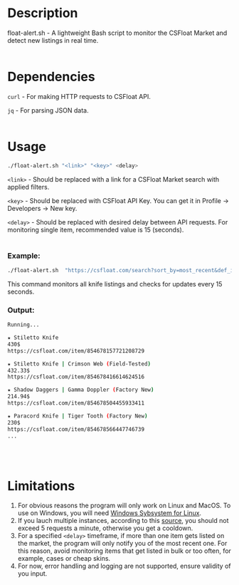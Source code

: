 # Description
float-alert.sh - A lightweight Bash script to monitor the CSFloat Market and detect new listings in real time.
<br>
<br>
# Dependencies
`curl` - For making HTTP requests to CSFloat API.

`jq` - For parsing JSON data.
<br>
<br>
# Usage
```bash
./float-alert.sh "<link>" "<key>" <delay>
```
`<link>` - Should be replaced with a link for a CSFloat Market search with applied filters.

`<key>` - Should be replaced with CSFloat API Key. You can get it in Profile -> Developers -> New key.

`<delay>` - Should be replaced with desired delay between API requests. For monitoring single item, recommended value is 15 (seconds).
<br>
<br>
### Example:
```bash
./float-alert.sh  "https://csfloat.com/search?sort_by=most_recent&def_index=500,503,505,506,507,508,509,512,514,515,516,517,518,519,520,521,522,523,525,526" "<key>" 15
```
This command monitors all knife listings and checks for updates every 15 seconds.
### Output:
```bash
Running...

★ Stiletto Knife
430$
https://csfloat.com/item/854678157721208729

★ Stiletto Knife | Crimson Web (Field-Tested)
432.33$
https://csfloat.com/item/854678416614624516

★ Shadow Daggers | Gamma Doppler (Factory New)
214.94$
https://csfloat.com/item/854678504455933411

★ Paracord Knife | Tiger Tooth (Factory New)
230$
https://csfloat.com/item/854678566447746739
...
```
<br>
<br>

# Limitations
1. For obvious reasons the program will only work on Linux and MacOS. To use on Windows, you will need [Windows Sybsystem for Linux](https://learn.microsoft.com/en-us/windows/wsl/install).
2. If you lauch multiple instances, according to this [source](https://github.com/GODrums/BetterFloat/wiki/CSFloat-API-Documentation), you should not exceed 5 requests a minute, otherwise you get a cooldown.
3. For a specified `<delay>` timeframe, if more than one item gets listed on the market, the program will only notify you of the most recent one. For this reason, avoid monitoring items that get listed in bulk or too often, for example, cases or cheap skins.
4. For now, error handling and logging are not supported, ensure validity of you input.
